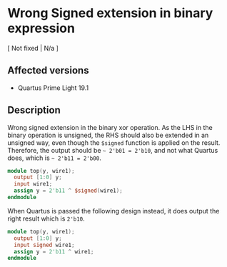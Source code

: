 # Wrong Signed extension in binary expression

[ Not fixed | N/a ]

## Affected versions

- Quartus Prime Light 19.1

## Description

Wrong signed extension in the binary xor operation. As the LHS in the binary operation is unsigned, the RHS should also be extended in an unsigned way, even though the `$signed` function is applied on the result. Therefore, the output should be `~ 2'b01 = 2'b10`, and not what Quartus does, which is `~ 2'b11 = 2'b00`.

```verilog
module top(y, wire1);
  output [1:0] y;
  input wire1;
  assign y = 2'b11 ^ $signed(wire1);
endmodule
```

When Quartus is passed the following design instead, it does output the right result which is `2'b10`.

```verilog
module top(y, wire1);
  output [1:0] y;
  input signed wire1;
  assign y = 2'b11 ^ wire1;
endmodule
```
